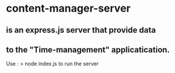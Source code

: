 # content-manager-server
## is an express.js server that provide data
## to the "Time-management" applicatication.

Use : > node index.js
to run the server
